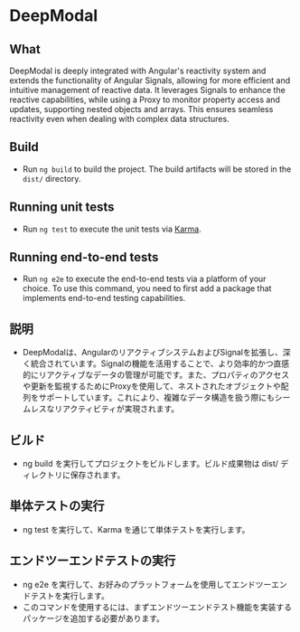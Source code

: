 # DeepModal

## What
DeepModal is deeply integrated with Angular's reactivity system and extends the functionality of Angular Signals, allowing for more efficient and intuitive management of reactive data. It leverages Signals to enhance the reactive capabilities, while using a Proxy to monitor property access and updates, supporting nested objects and arrays. This ensures seamless reactivity even when dealing with complex data structures.

## Build
- Run `ng build` to build the project. The build artifacts will be stored in the `dist/` directory.

## Running unit tests
- Run `ng test` to execute the unit tests via [Karma](https://karma-runner.github.io).

## Running end-to-end tests
- Run `ng e2e` to execute the end-to-end tests via a platform of your choice. To use this command, you need to first add a package that implements end-to-end testing capabilities.

## 説明
- DeepModalは、AngularのリアクティブシステムおよびSignalを拡張し、深く統合されています。Signalの機能を活用することで、より効率的かつ直感的にリアクティブなデータの管理が可能です。また、プロパティのアクセスや更新を監視するためにProxyを使用して、ネストされたオブジェクトや配列をサポートしています。これにより、複雑なデータ構造を扱う際にもシームレスなリアクティビティが実現されます。

## ビルド
- ng build を実行してプロジェクトをビルドします。ビルド成果物は dist/ ディレクトリに保存されます。

## 単体テストの実行
- ng test を実行して、Karma を通じて単体テストを実行します。

## エンドツーエンドテストの実行
- ng e2e を実行して、お好みのプラットフォームを使用してエンドツーエンドテストを実行します。
- このコマンドを使用するには、まずエンドツーエンドテスト機能を実装するパッケージを追加する必要があります。

